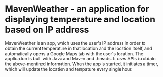 # MavenWeather - an application for displaying temperature and location based on IP address
MavenWeather is an app, which uses the user's IP address in order to obtain the current temperature in that location and the location itself, and automatically
opens a Google Maps tab with the user's location. The application is built with Java and Maven and threads. It uses APIs to obtain the above-mentined information.
When the app is started, it initiates a timer, which will update the location and tempature every single hour.
